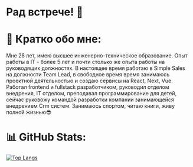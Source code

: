 # Рад встрече! 👋 

# 💫 Кратко обо мне:
Мне 28 лет, имею высшее инженерно-техническое образование. Опыт работы в IT - более 5 лет и почти столько же опыта работы на руководящих должностях. В настоящее время работаю в Simple Sales на должности Team Lead, в свободное время время занимаюсь проектной деятельностью и создаю сервисы на React, Next, Vue. Работал frontend и fullstack разработчиком, руководил отделом внедрения, IT отделом, преподавал программирование для детей, сейчас руковожу командой разработки компании занимающейся внедрением Crm систем. Занимаюсь спортом, читаю книги, живу полной жизнью😎

# 📊 GitHub Stats:

[![Top Langs](https://github-readme-stats.vercel.app/api/top-langs/?username=aliksab&hide_progress=false)](https://github.com/aliksab/github-readme-stats)
